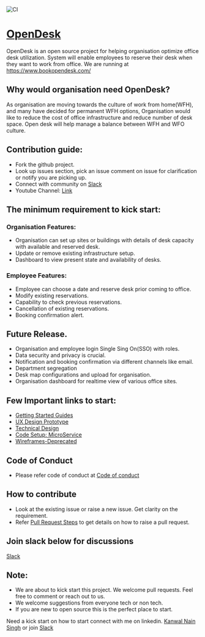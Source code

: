 ![CI](https://github.com/kanwalnainsingh/OpenDesk/workflows/CI/badge.svg)
# [OpenDesk](https://www.bookopendesk.com/)
OpenDesk is an open source project for helping organisation optimize office desk utilization. System will enable employees to reserve their desk when they want to work from office.
We are running at https://www.bookopendesk.com/

## Why would organisation need OpenDesk?
As organisation are moving towards the culture of work from home(WFH), and many have decided for permanent WFH options, Organisation would like to reduce the cost of office infrastructure and reduce number of desk space. Open desk will help manage a balance between WFH and WFO culture.

## Contribution guide:
- Fork the github project.
- Look up issues section, pick an issue comment on issue for clarification or notify you are picking up.
- Connect with community on  [Slack](https://join.slack.com/t/opendeskworkspace/shared_invite/zt-jf6wxjc3-aj5SF9S6t~VSJiRswQwXbw) 
- Youtube Channel: [Link](https://www.youtube.com/channel/UCbjAYM7lRMbJPoYf7HYqQLw)

## The minimum requirement to kick start:
 
### Organisation Features:
- Organisation can set up sites or buildings with details of desk capacity with available and reserved desk.
- Update or remove existing infrastructure setup.
- Dashboard to view present state and availability of desks. 

### Employee Features:
- Employee can choose a date and reserve desk prior coming to office.
- Modify existing reservations.
- Capability to check previous reservations.
- Cancellation of existing reservations.
- Booking confirmation alert.

## Future Release.
- Organisation and employee login Single Sing On(SSO) with roles.
- Data security and privacy is crucial.
- Notification and booking confirmation via different channels like email.
- Department segregation
- Desk map configurations and upload for organisation. 
- Organisation dashboard for realtime view of various office sites. 

## Few Important links to start:
- [Getting Started Guides](docs/getting-started/README.md)
- [UX Design Prototype](docs/UX/README.md)
- [Technical Design](docs/technical-design/README.md)
- [Code Setup: MicroService](code_base/micro-services/README.md)
- [Wireframes-Deprecated](docs/wireframe/README.md)

## Code of Conduct 

- Please refer code of conduct at [Code of conduct](code-of-conduct.md)

## How to contribute
- Look at the existing issue or raise a new issue. Get clarity on the requirement.
- Refer [Pull Request Steps](https://jarv.is/notes/how-to-pull-request-fork-github/) to get details on how to raise a pull request. 

## Join slack below for discussions

[Slack](https://join.slack.com/t/opendeskworkspace/shared_invite/zt-jf6wxjc3-aj5SF9S6t~VSJiRswQwXbw)


## Note: 
- We are about to kick start this project. We welcome pull requests. Feel free to comment or reach out to us. 
- We welcome suggestions from everyone tech or non tech.
- If you are new to open source this is the perfect place to start.

Need a kick start on how to start connect with me on linkedin. [Kanwal Nain Singh](https://www.linkedin.com/in/kanwalnainsingh/)  or join [Slack](https://join.slack.com/t/opendeskworkspace/shared_invite/zt-jf6wxjc3-aj5SF9S6t~VSJiRswQwXbw)